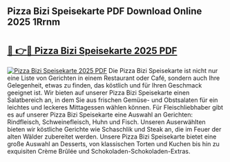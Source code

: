 ## Pizza Bizi Speisekarte PDF Download Online 2025 1Rrnm

# <h2><a href="http://gc8gve.nevu.top/?p=Pizza+Bizi+Speisekarte">🔗 👉🔴 Pizza Bizi Speisekarte 2025 PDF</a></h2>

[![Pizza Bizi Speisekarte 2025 PDF](https://i.imgur.com/dBaPXMq.png)](http://gc8gve.nevu.top/?p=Pizza+Bizi+Speisekarte)
Die Pizza Bizi Speisekarte ist nicht nur eine Liste von Gerichten in einem Restaurant oder Café, sondern auch Ihre Gelegenheit, etwas zu finden, das köstlich und für Ihren Geschmack geeignet ist. Wir bieten auf unserer Pizza Bizi Speisekarte einen Salatbereich an, in dem Sie aus frischen Gemüse- und Obstsalaten für ein leichtes und leckeres Mittagessen wählen können. Für Fleischliebhaber gibt es auf unserer Pizza Bizi Speisekarte eine Auswahl an Gerichten: Rindfleisch, Schweinefleisch, Huhn und Fisch. Unseren Auserwählten bieten wir köstliche Gerichte wie Schaschlik und Steak an, die im Feuer der alten Wälder zubereitet werden. Unsere Pizza Bizi Speisekarte bietet eine große Auswahl an Desserts, von klassischen Torten und Kuchen bis hin zu exquisiten Crème Brûlée und Schokoladen-Schokoladen-Extras.
